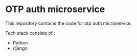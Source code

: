# OTP auth microservice

This repository contains the code for otp auth microservice.

Tech stack consists of :

- Python
- django
